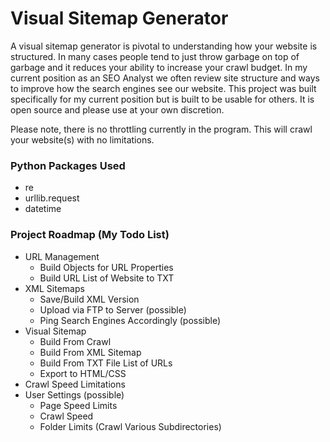 # Visual Sitemap Generator

A visual sitemap generator is pivotal to understanding how your website is structured. In many cases people tend to just throw garbage on top of garbage and it reduces your ability to increase your crawl budget. In my current position as an SEO Analyst we often review site structure and ways to improve how the search engines see our website. This project was built specifically for my current position but is built to be usable for others. It is open source and please use at your own discretion.

Please note, there is no throttling currently in the program. This will crawl your website(s) with no limitations.

### Python Packages Used

- re
- urllib.request
- datetime

### Project Roadmap (My Todo List)

- URL Management
	- Build Objects for URL Properties
	- Build URL List of Website to TXT
- XML Sitemaps
	- Save/Build XML Version
	- Upload via FTP to Server (possible)
	- Ping Search Engines Accordingly (possible)
- Visual Sitemap
	- Build From Crawl
	- Build From XML Sitemap
	- Build From TXT File List of URLs
	- Export to HTML/CSS
- Crawl Speed Limitations
- User Settings (possible)
	- Page Speed Limits
	- Crawl Speed
	- Folder Limits (Crawl Various Subdirectories)